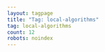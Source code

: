 ```yaml
---
layout: tagpage
title: "Tag: local-algorithms"
tag: local-algorithms
count: 12
robots: noindex
---
```

